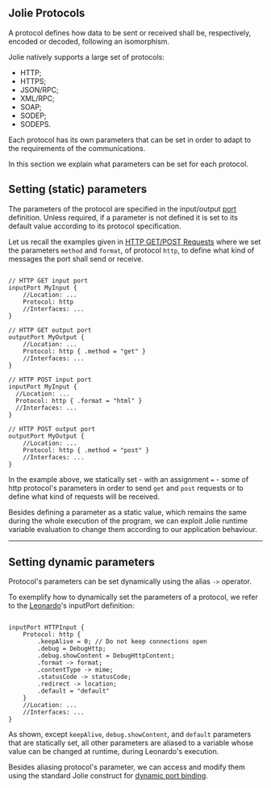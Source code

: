 ## Jolie Protocols

A protocol defines how data to be sent or received shall be, respectively, encoded or decoded, following an isomorphism.

Jolie natively supports a large set of protocols:

- HTTP;
- HTTPS;
- JSON/RPC;
- XML/RPC;
- SOAP;
- SODEP;
- SODEPS.

Each protocol has its own parameters that can be set in order to adapt to the requirements of the communications.

In this section we explain what parameters can be set for each protocol.

## Setting (static) parameters

The parameters of the protocol are specified in the input/output [port](basics/communication_ports.html) definition. Unless required, if a parameter is not defined it is set to its default value according to its protocol specification.

Let us recall the examples given in [HTTP GET/POST Requests](web_applications/web_get_post.html) where we set the parameters `method` and `format`, of protocol `http`, to define what kind of messages the port shall send or receive.

<pre><code class="language-jolie code">
// HTTP GET input port
inputPort MyInput {
    //Location: ...
    Protocol: http
    //Interfaces: ...
}

// HTTP GET output port
outputPort MyOutput {
    //Location: ...
    Protocol: http { .method = "get" }
    //Interfaces: ...
}

// HTTP POST input port
inputPort MyInput {
  //Location: ...
  Protocol: http { .format = "html" }
  //Interfaces: ...
}

// HTTP POST output port
outputPort MyOutput {
    //Location: ...
    Protocol: http { .method = "post" }
    //Interfaces: ...
}
</code></pre>

In the example above, we statically set - with an assignment `=` - some of http protocol's parameters in order to send `get` and `post` requests or to define what kind of requests will be received.

Besides defining a parameter as a static value, which remains the same during the whole execution of the program, we can exploit Jolie runtime variable evaluation to change them according to our application behaviour.

---

## Setting dynamic parameters

Protocol's parameters can be set dynamically using the alias `->` operator.

To exemplify how to dynamically set the parameters of a protocol, we refer to the [Leonardo](web_applications/leonardo.html)'s inputPort definition:

<pre><code class="language-jolie code">
inputPort HTTPInput {
	Protocol: http {
		.keepAlive = 0; // Do not keep connections open
		.debug = DebugHttp; 
		.debug.showContent = DebugHttpContent;
		.format -> format;
		.contentType -> mime;
		.statusCode -> statusCode;
		.redirect -> location;
		.default = "default"
	}
	//Location: ...
	//Interfaces: ...
}
</code></pre>

As shown, except `keepAlive`, `debug.showContent`, and `default` parameters that are statically set, all other parameters are aliased to a variable whose value can be changed at runtime, during Leonardo's execution.

Besides aliasing protocol's parameter, we can access and modify them using the standard Jolie construct for [dynamic port binding](basics/dynamic_binding.html).